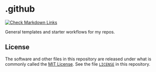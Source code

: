# .github

[![Check Markdown Links](https://github.com/Andy4495/.github/actions/workflows/checkmarkdownlinks.yml/badge.svg)](https://github.com/Andy4495/.github/actions/workflows/checkmarkdownlinks.yml)

General templates and starter workflows for my repos.

## License

The software and other files in this repository are released under what is commonly called the [MIT License][100]. See the file [`LICENSE`][101] in this repository.

[100]: https://choosealicense.com/licenses/mit/
[101]: ./LICENSE
[//]: # ([200]: https://github.com/Andy4495/.github)
